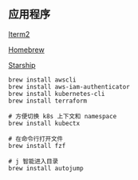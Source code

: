 ## 应用程序
[Iterm2](https://iterm2.com/)

[Homebrew](https://brew.sh/)

[Starship](https://starship.rs/)



```shell
brew install awscli
brew install aws-iam-authenticator
brew install kubernetes-cli
brew install terraform

# 方便切换 k8s 上下文和 namespace
brew install kubectx 

# 在命令行打开文件
brew install fzf 

# j 智能进入目录
brew install autojump
```

